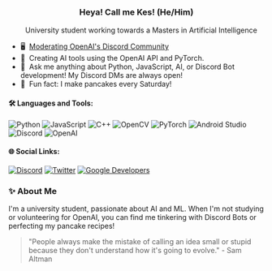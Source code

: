 ### <p align="center"> Heya! Call me Kes! (He/Him)</p> 
<p align="center">
  <img src="https://media.tenor.com/4nqosyU76HsAAAAC/cat-groove.gif" width="15px">
  University student working towards a Masters in Artificial Intelligence
</p>

- 🖥️ &nbsp;[Moderating OpenAI's Discord Community](https://discord.gg/openai)
- 🤖 &nbsp;Creating AI tools using the OpenAI API and PyTorch.
- 💬 &nbsp;Ask me anything about Python, JavaScript, AI, or Discord Bot development! My Discord DMs are always open!
- 🥞 &nbsp;Fun fact: I make pancakes every Saturday!

#### 🛠 Languages and Tools:
![Python](https://img.shields.io/badge/-Python-black?style=flat-square&logo=python)
![JavaScript](https://img.shields.io/badge/-JavaScript-black?style=flat-square&logo=javascript)
![C++](https://img.shields.io/badge/-C++-black?style=flat-square&logo=c)
![OpenCV](https://img.shields.io/badge/OpenCV-black?style=flat-square&logo=opencv)
![PyTorch](https://img.shields.io/badge/-PyTorch-black?style=flat-square&logo=pytorch)
![Android Studio](https://img.shields.io/badge/Android%20Studio-black.svg?style=flat-square&logo=android-studio)
![Discord](https://img.shields.io/badge/-Discord-black?style=flat-square&logo=discord)
![OpenAI](https://img.shields.io/badge/-OpenAI-black?style=flat-square&logo=openai)



#### 🌐 Social Links:
[![Discord](https://img.shields.io/badge/-Discord-424549?style=flat-square&logo=discord)](https://discord.com/users/539468067923820546)
[![Twitter](https://img.shields.io/badge/-Twitter-424549?style=flat-square&logo=twitter)](https://twitter.com/yoimnotkesku)
[![Google Developers](https://img.shields.io/badge/-Google_Developers-424549?style=flat-square&logo=google)](https://g.dev/kesku)

### ✨ About Me
I'm a university student, passionate about AI and ML. When I'm not studying or volunteering for OpenAI, you can find me tinkering with Discord Bots or perfecting my pancake recipes!

> "People always make the mistake of calling an idea small or stupid because they don't understand how it's going to evolve." - Sam Altman
